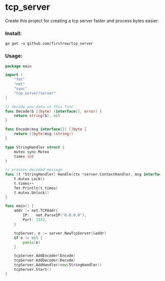 # tcp_server

Create this project for creating a tcp server faster and process bytes easier.

### Install:
```shell script
go get -u github.com/firstrow/tcp_server
```

### Usage:
``` go
package main

import (
	"fmt"
	"net"
	"sync"
	"tcp_server/server"
)

// decode you data in this func
func Decode(b []byte) (interface{}, error) {
	return string(b), nil
}

func Encode(msg interface{}) []byte {
	return []byte(msg.(string))
}

type StringHandler struct {
	mutex sync.Mutex
	times int
}

// process decoded message
func (t *StringHandler) Handle(ctx *server.ContextHandler, msg interface{}) {
	t.mutex.Lock()
	t.times++
	fmt.Println(t.times)
	t.mutex.Unlock()
}

func main() {
	addr := net.TCPAddr{
		IP:   net.ParseIP("0.0.0.0"),
		Port: 3333,
	}

	tcpServer, e := server.NewTcpServer(&addr)
	if e != nil {
		panic(e)
	}

	tcpServer.AddEncoder(Encode)
	tcpServer.AddDecoder(Decode)
	tcpServer.AddHandler(new(StringHandler))
	tcpServer.Start()
}

```